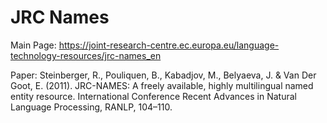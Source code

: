 # JRC Names

Main Page: https://joint-research-centre.ec.europa.eu/language-technology-resources/jrc-names_en

Paper: Steinberger, R., Pouliquen, B., Kabadjov, M., Belyaeva, J. & Van Der Goot, E. (2011). JRC-NAMES: A freely available, highly multilingual named entity resource. International Conference Recent Advances in Natural Language Processing, RANLP, 104–110.